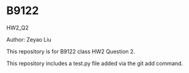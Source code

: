 # B9122
HW2_Q2

Author: Zeyao Liu

This repository is for B9122 class HW2 Question 2.

This repository includes a test.py file added via the git add command. 
